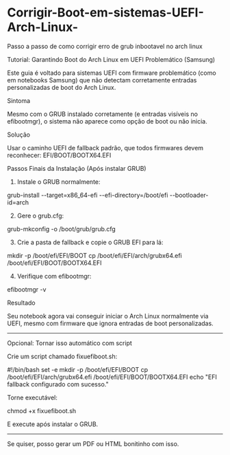 # Corrigir-Boot-em-sistemas-UEFI-Arch-Linux-
Passo a passo de como corrigir erro de grub inbootavel no arch linux

Tutorial: Garantindo Boot do Arch Linux em UEFI Problemático (Samsung)

Este guia é voltado para sistemas UEFI com firmware problemático (como em notebooks Samsung) que não detectam corretamente entradas personalizadas de boot do Arch Linux.

Sintoma

Mesmo com o GRUB instalado corretamente (e entradas visíveis no efibootmgr), o sistema não aparece como opção de boot ou não inicia.

Solução

Usar o caminho UEFI de fallback padrão, que todos firmwares devem reconhecer:
EFI/BOOT/BOOTX64.EFI

Passos Finais da Instalação (Após instalar GRUB)

1. Instale o GRUB normalmente:



grub-install --target=x86_64-efi --efi-directory=/boot/efi --bootloader-id=arch

2. Gere o grub.cfg:



grub-mkconfig -o /boot/grub/grub.cfg

3. Crie a pasta de fallback e copie o GRUB EFI para lá:



mkdir -p /boot/efi/EFI/BOOT
cp /boot/efi/EFI/arch/grubx64.efi /boot/efi/EFI/BOOT/BOOTX64.EFI

4. Verifique com efibootmgr:



efibootmgr -v

Resultado

Seu notebook agora vai conseguir iniciar o Arch Linux normalmente via UEFI, mesmo com firmware que ignora entradas de boot personalizadas.


---

Opcional: Tornar isso automático com script

Crie um script chamado fixuefiboot.sh:

#!/bin/bash
set -e
mkdir -p /boot/efi/EFI/BOOT
cp /boot/efi/EFI/arch/grubx64.efi /boot/efi/EFI/BOOT/BOOTX64.EFI
echo "EFI fallback configurado com sucesso."

Torne executável:

chmod +x fixuefiboot.sh

E execute após instalar o GRUB.


---

Se quiser, posso gerar um PDF ou HTML bonitinho com isso.

